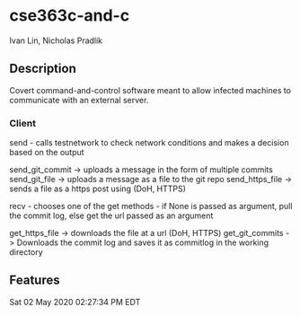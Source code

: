 # cse363c-and-c

Ivan Lin, Nicholas Pradlik

## Description

Covert command-and-control software meant to allow infected machines to communicate with an external server.

### Client

send - calls testnetwork to check network conditions and makes a decision based on the output

send_git_commit -> uploads a message in the form of multiple commits
send_git_file -> uploads a message as a file to the git repo
send_https_file -> sends a file as a https post using (DoH, HTTPS)

recv - chooses one of the get methods - if None is passed as argument, pull the commit log, else get the url passed as an argument

get_https_file -> downloads the file at a url (DoH, HTTPS)
get_git_commits -> Downloads the commit log and saves it as commitlog in the working directory

## Features

Sat 02 May 2020 02:27:34 PM EDT
